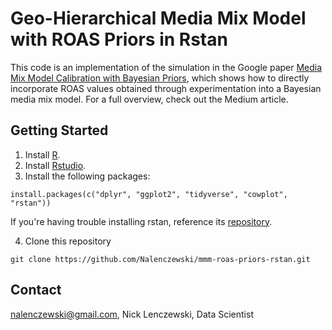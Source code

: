 # Geo-Hierarchical Media Mix Model with ROAS Priors in Rstan
This code is an implementation of the simulation in the Google paper [Media Mix Model Calibration with Bayesian Priors](https://research.google/pubs/media-mix-model-calibration-with-bayesian-priors/), which shows how to directly incorporate ROAS values obtained through experimentation into a Bayesian media mix model. For a full overview, check out the Medium article.

## Getting Started
1. Install [R](https://cran.rstudio.com/).
2. Install [Rstudio](https://posit.co/download/rstudio-desktop/).
3. Install the following packages:
```
install.packages(c("dplyr", "ggplot2", "tidyverse", "cowplot", "rstan"))
``` 
If you're having trouble installing rstan, reference its [repository](https://github.com/stan-dev/rstan/wiki/Rstan-Getting-Started).

4. Clone this repository
```
git clone https://github.com/Nalenczewski/mmm-roas-priors-rstan.git
```
## Contact
nalenczewski@gmail.com, Nick Lenczewski, Data Scientist
